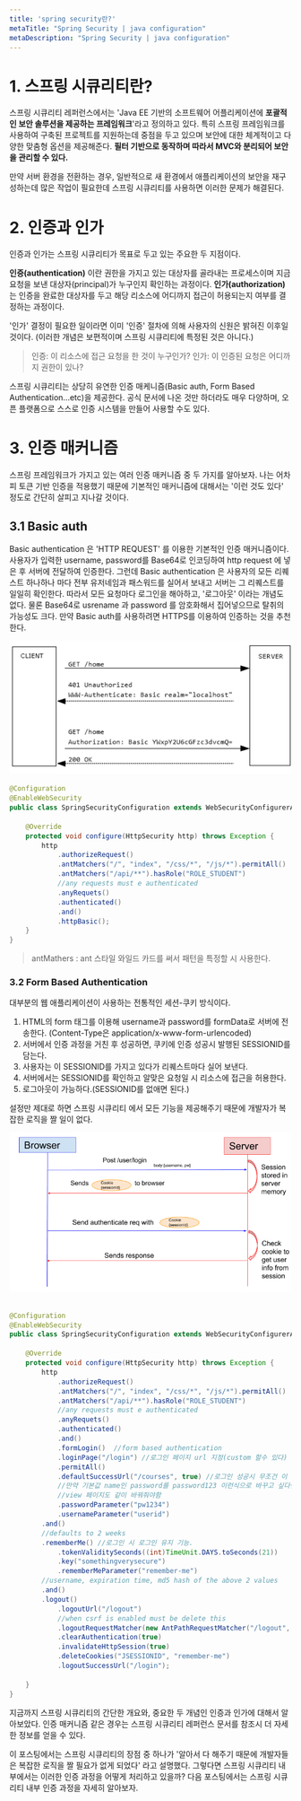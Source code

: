 ```yaml
---
title: 'spring security란?'
metaTitle: "Spring Security | java configuration"
metaDescription: "Spring Security | java configuration"
---
```


# 1. 스프링 시큐리티란?

스프링 시큐리티 레퍼런스에서는 'Java EE 기반의 소프트웨어 어플리케이션에 **포괄적인 보안 솔루션을 제공하는 프레임워크**'라고 정의하고 있다.
특히 스프링 프레임워크를 사용하여 구축된 프로젝트를 지원하는데 중점을 두고 있으며 보안에 대한 체계적이고 다양한 맞춤형 옵션을 제공해준다.
 **필터 기반으로 동작하며 따라서 MVC와 분리되어 보안을 관리할 수 있다.**

만약 서버 환경을 전환하는 경우, 일반적으로 새 환경에서 애플리케이션의 보안을 재구성하는데 많은 작업이 필요한데 스프링 시큐리티를 사용하면 이러한 문제가 해결된다.

# 2. 인증과 인가

인증과 인가는 스프링 시큐리티가 목표로 두고 있는 주요한 두 지점이다.

**인증(authentication)** 이란 권한을 가지고 있는 대상자를 골라내는 프로세스이며 지금 요청을 보낸 대상자(principal)가 누구인지 확인하는 과정이다.
**인가(authorization)** 는 인증을 완료한 대상자를 두고 해당 리소스에 어디까지 접근이 허용되는지 여부를 결정하는 과정이다.

'인가' 결정이 필요한 일이라면 이미 '인증' 절차에 의해 사용자의 신원은 밝혀진 이후일 것이다. (이러한 개념은 보편적이며 스프링 시큐리티에 특정된 것은 아니다.)

>인증: 이 리소스에 접근 요청을 한 것이 누구인가?
>인가: 이 인증된 요청은 어디까지 권한이 있나?


스프링 시큐리티는 상당히 유연한 인증 매케니즘(Basic auth, Form Based Authentication...etc)을 제공한다. 공식 문서에 나온 것만 하더라도 매우 다양하며,
오픈 플랫폼으로 스스로 인증 시스템을 만들어 사용할 수도 있다.

# 3. 인증 매커니즘

스프링 프레임워크가 가지고 있는 여러 인증 매커니즘 중 두 가지를 알아보자. 나는 어차피 토큰 기반 인증을 적용했기 때문에 기본적인 매커니즘에 대해서는 '이런 것도 있다' 정도로 간단히 살피고 지나갈 것이다.

## 3.1 Basic auth

Basic authentication 은 'HTTP REQUEST' 를 이용한 기본적인 인증 매커니즘이다.
사용자가 입력한 username, password를 Base64로 인코딩하여 http request 에 넣은 후 서버에 전달하여 인증한다.
그런데 Basic authentication 은 사용자의 모든 리퀘스트 하나하나 마다 전부 유저네임과 패스워드를 실어서 보내고 서버는 그 리퀘스트를 일일히 확인한다.
따라서 모든 요청마다 로그인을 해아하고, '로그아웃' 이라는 개념도 없다. 물론 Base64로 usrename 과 password 를 암호화해서 집어넣으므로 탈취의 가능성도 크다.
만약 Basic auth를 사용하려면 HTTPS를 이용하여 인증하는 것을 추천한다.


![](./images/springsecurity_basicauth_01.png)

```java
@Configuration
@EnableWebSecurity
public class SpringSecurityConfiguration extends WebSecurityConfigurerAdapter {

    @Override
    protected void configure(HttpSecurity http) throws Exception {
        http
            .authorizeRequest()
            .antMatchers("/", "index", "/css/*", "/js/*").permitAll()
            .antMatchers("/api/**").hasRole("ROLE_STUDENT")
            //any requests must e authenticated
            .anyRequets()
            .authenticated()
            .and()
            .httpBasic();
    }
}
```
> antMathers : ant 스타일 와일드 카드를 써서 패턴을 특정할 시 사용한다.

### 3.2 Form Based Authentication

대부분의 웹 애플리케이션이 사용하는 전통적인 세션-쿠키 방식이다.

1) HTML의 form 태그를 이용해 username과 password를 formData로 서버에 전송한다. (Content-Type은 application/x-www-form-urlencoded)
2) 서버에서 인증 과정을 거친 후 성공하면, 쿠키에 인증 성공시 발행된 SESSIONID를 담는다.
3) 사용자는 이 SESSIONID를 가지고 있다가 리퀘스트마다 실어 보낸다.
4) 서버에서는 SESSIONID를 확인하고 알맞은 요청일 시 리소스에 접근을 허용한다.
5) 로그아웃이 가능하다.(SESSIONID를 없애면 된다.)


설정만 제대로 하면 스프링 시큐리티 에서 모든 기능을 제공해주기 때문에 개발자가 복잡한 로직을 짤 일이 없다.

![](./images/springsecurity_basicauth_03.png)

```java

@Configuration
@EnableWebSecurity
public class SpringSecurityConfiguration extends WebSecurityConfigurerAdapter {

    @Override
    protected void configure(HttpSecurity http) throws Exception {
        http
            .authorizeRequest()
            .antMatchers("/", "index", "/css/*", "/js/*").permitAll()
            .antMatchers("/api/**").hasRole("ROLE_STUDENT")
            //any requests must e authenticated
            .anyRequets()
            .authenticated()
            .and()
            .formLogin()  //form based authentication
            .loginPage("/login") //로그인 페이지 url 지정(custom 할수 있다)
            .permitAll()
            .defaultSuccessUrl("/courses", true) //로그인 성공시 무조건 이 화면으로 간다.
            //만약 기본값 name인 password를 password123 이런식으로 바꾸고 싶다면..하지만 굳이 쓸 필요는 없음. 그냥 바꿔야할때 바꾸면 됨
            //view 페이지도 같이 바꿔줘야함
            .passwordParameter("pw1234")
            .usernameParameter("userid")
        .and()
        //defaults to 2 weeks
        .rememberMe() //로그인 시 로그인 유지 기능.
            .tokenValiditySeconds((int)TimeUnit.DAYS.toSeconds(21))
            .key("somethingverysecure")
            .rememberMeParameter("remember-me")
        //username, expiration time, md5 hash of the above 2 values
        .and()
        .logout()
            .logoutUrl("/logout")
            //when csrf is enabled must be delete this
            .logoutRequestMatcher(new AntPathRequestMatcher("/logout", "GET"))
            .clearAuthentication(true)
            .invalidateHttpSession(true)
            .deleteCookies("JSESSIONID", "remember-me")
            .logoutSuccessUrl("/login");

    }
}

```
지금까지 스프링 시큐리티의 간단한 개요와, 중요한 두 개념인 인증과 인가에 대해서 알아보았다.
인증 매커니즘 같은 경우는 스프링 시큐리티 레퍼런스 문서를 참조시 더 자세한 정보를 얻을 수 있다.

이 포스팅에서는 스프링 시큐리티의 장점 중 하나가 '알아서 다 해주기 때문에 개발자들은 복잡한 로직을 짤 필요가 없게 되었다' 라고 설명했다.
그렇다면 스프링 시큐리티 내부에서는 이러한 인증 과정을 어떻게 처리하고 있을까? 다음 포스팅에서는 스프링 시큐리티 내부 인증 과정을 자세히 알아보자.

